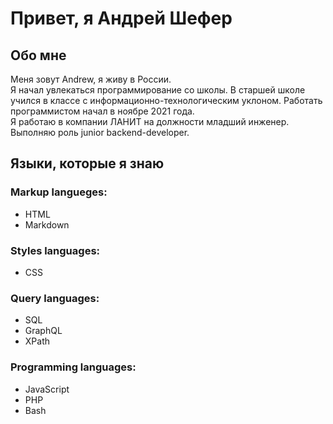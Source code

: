 # Привет, я Андрей Шефер

## Обо мне

Меня зовут Andrew, я живу в России.\
Я начал увлекаться программирование со школы. В старшей школе учился в классе с информационно-технологическим уклоном. Работать программистом начал в ноябре 2021 года.\
Я работаю в компании ЛАНИТ на должности младший инженер. Выполняю роль junior backend-developer.

## Языки, которые я знаю

### Markup langueges:

- HTML
- Markdown

### Styles languages:

- CSS

### Query languages:

- SQL
- GraphQL
- XPath

### Programming languages:

- JavaScript
- PHP
- Bash